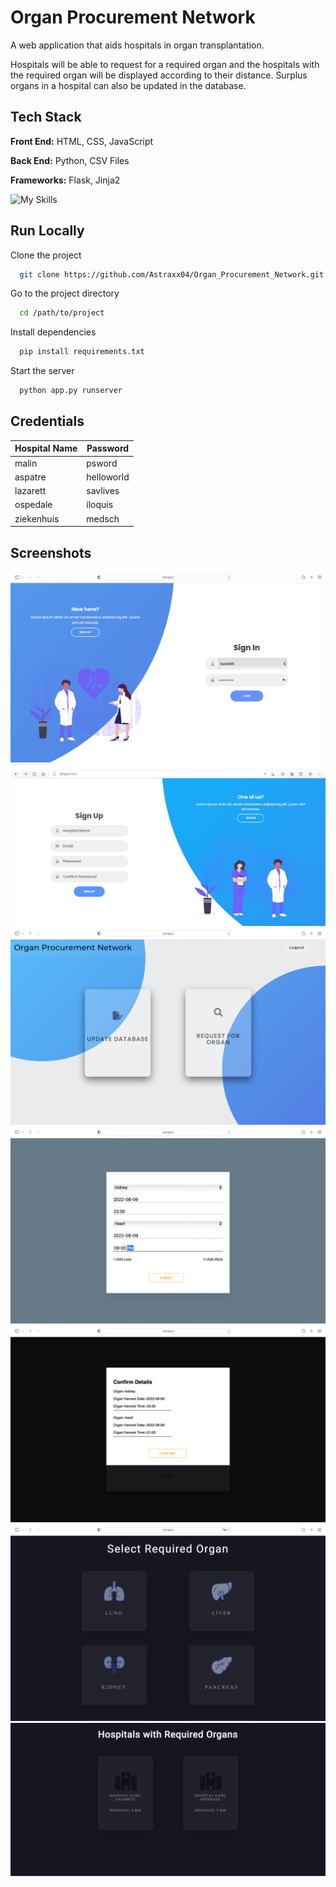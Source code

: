 
# Organ Procurement Network

A web application that aids hospitals in organ transplantation.  

Hospitals will be able to request for a required organ and the hospitals with the required organ will be displayed according to their distance.  Surplus organs in a hospital can also be updated in the database.
## Tech Stack

**Front End:** HTML, CSS, JavaScript

**Back End:** Python, CSV Files

**Frameworks:** Flask, Jinja2




![My Skills](https://skills.thijs.gg/icons?i=html,js,css,python)

## Run Locally

Clone the project

```bash
  git clone https://github.com/Astraxx04/Organ_Procurement_Network.git
```

Go to the project directory

```bash
  cd /path/to/project
```

Install dependencies

```bash
  pip install requirements.txt
```

Start the server

```bash
  python app.py runserver
```


## Credentials 
| Hospital Name | Password |
| ----------- | ----------- |
| malin       | psword       |
| aspatre   | helloworld        |
| lazarett   | savlives        |
| ospedale   | iloquis        |
| ziekenhuis     | medsch        |




## Screenshots
![SignIn Page](screenshots/img1.png)
![SignUp Page](screenshots/img2.png)
![Home Page](screenshots/img3.png)
![Update Page](screenshots/img4.png)
![Confirmation of Update Page](screenshots/img5.png)
![Request Page](screenshots/img6.png)
![Results Page](screenshots/img7.png)

